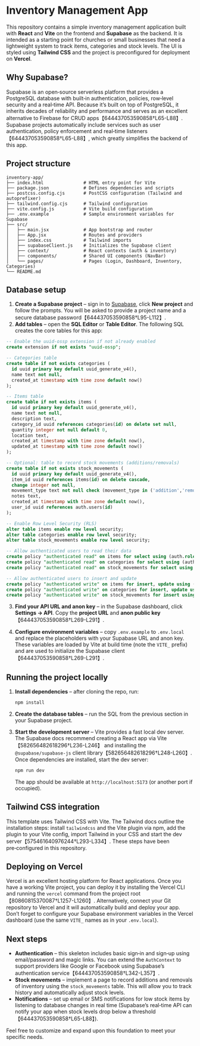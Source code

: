 # Inventory Management App

This repository contains a simple inventory management application built with **React** and **Vite** on the frontend and **Supabase** as the backend.  It is intended as a starting point for churches or small businesses that need a lightweight system to track items, categories and stock levels.  The UI is styled using **Tailwind CSS** and the project is preconfigured for deployment on **Vercel**.

## Why Supabase?

Supabase is an open‑source serverless platform that provides a PostgreSQL database with built‑in authentication, policies, row‑level security and a real‑time API.  Because it’s built on top of PostgreSQL, it inherits decades of reliability and performance and serves as an excellent alternative to Firebase for CRUD apps【644437053590858†L65-L88】.  Supabase projects automatically include services such as user authentication, policy enforcement and real‑time listeners【644437053590858†L65-L88】, which greatly simplifies the backend of this app.

## Project structure

```
inventory-app/
├── index.html               # HTML entry point for Vite
├── package.json             # Defines dependencies and scripts
├── postcss.config.cjs       # PostCSS configuration (Tailwind and autoprefixer)
├── tailwind.config.cjs      # Tailwind configuration
├── vite.config.js           # Vite build configuration
├── .env.example             # Sample environment variables for Supabase
├── src/
│   ├── main.jsx             # App bootstrap and router
│   ├── App.jsx              # Routes and providers
│   ├── index.css            # Tailwind imports
│   ├── supabaseClient.js    # Initializes the Supabase client
│   ├── context/             # React contexts (auth & inventory)
│   ├── components/          # Shared UI components (NavBar)
│   └── pages/               # Pages (Login, Dashboard, Inventory, Categories)
└── README.md
```

## Database setup

1. **Create a Supabase project** – sign in to [Supabase](https://supabase.com), click **New project** and follow the prompts.  You will be asked to provide a project name and a secure database password【644437053590858†L95-L112】.
2. **Add tables** – open the **SQL Editor** or **Table Editor**.  The following SQL creates the core tables for this app:

```sql
-- Enable the uuid-ossp extension if not already enabled
create extension if not exists "uuid-ossp";

-- Categories table
create table if not exists categories (
  id uuid primary key default uuid_generate_v4(),
  name text not null,
  created_at timestamp with time zone default now()
);

-- Items table
create table if not exists items (
  id uuid primary key default uuid_generate_v4(),
  name text not null,
  description text,
  category_id uuid references categories(id) on delete set null,
  quantity integer not null default 0,
  location text,
  created_at timestamp with time zone default now(),
  updated_at timestamp with time zone default now()
);

-- Optional: table to record stock movements (additions/removals)
create table if not exists stock_movements (
  id uuid primary key default uuid_generate_v4(),
  item_id uuid references items(id) on delete cascade,
  change integer not null,
  movement_type text not null check (movement_type in ('addition','removal','adjustment')),
  notes text,
  created_at timestamp with time zone default now(),
  user_id uuid references auth.users(id)
);

-- Enable Row Level Security (RLS)
alter table items enable row level security;
alter table categories enable row level security;
alter table stock_movements enable row level security;

-- Allow authenticated users to read their data
create policy "authenticated read" on items for select using (auth.role() = 'authenticated');
create policy "authenticated read" on categories for select using (auth.role() = 'authenticated');
create policy "authenticated read" on stock_movements for select using (auth.role() = 'authenticated');

-- Allow authenticated users to insert and update
create policy "authenticated write" on items for insert, update using (auth.role() = 'authenticated');
create policy "authenticated write" on categories for insert, update using (auth.role() = 'authenticated');
create policy "authenticated write" on stock_movements for insert using (auth.role() = 'authenticated');
```

3. **Find your API URL and anon key** – in the Supabase dashboard, click **Settings → API**.  Copy the **project URL** and **anon public key**【644437053590858†L269-L291】.

4. **Configure environment variables** – copy `.env.example` to `.env.local` and replace the placeholders with your Supabase URL and anon key.  These variables are loaded by Vite at build time (note the `VITE_` prefix) and are used to initialize the Supabase client【644437053590858†L269-L291】.

## Running the project locally

1. **Install dependencies** – after cloning the repo, run:

   ```bash
   npm install
   ```

2. **Create the database tables** – run the SQL from the previous section in your Supabase project.

3. **Start the development server** – Vite provides a fast local dev server.  The Supabase docs recommend creating a React app via Vite【582656482618296†L236-L246】 and installing the `@supabase/supabase-js` client library【582656482618296†L248-L260】.  Once dependencies are installed, start the dev server:

   ```bash
   npm run dev
   ```

   The app should be available at `http://localhost:5173` (or another port if occupied).

## Tailwind CSS integration

This template uses Tailwind CSS with Vite.  The Tailwind docs outline the installation steps: install `tailwindcss` and the Vite plugin via npm, add the plugin to your Vite config, import Tailwind in your CSS and start the dev server【575461640976244†L293-L334】.  These steps have been pre‑configured in this repository.

## Deploying on Vercel

Vercel is an excellent hosting platform for React applications.  Once you have a working Vite project, you can deploy it by installing the Vercel CLI and running the `vercel` command from the project root【80860815370087†L1257-L1260】.  Alternatively, connect your Git repository to Vercel and it will automatically build and deploy your app.  Don’t forget to configure your Supabase environment variables in the Vercel dashboard (use the same `VITE_` names as in your `.env.local`).

## Next steps

- **Authentication** – this skeleton includes basic sign‑in and sign‑up using email/password and magic links.  You can extend the `AuthContext` to support providers like Google or Facebook using Supabase’s authentication service【644437053590858†L342-L357】.
- **Stock movements** – implement a page to record additions and removals of inventory using the `stock_movements` table.  This will allow you to track history and automatically adjust stock levels.
- **Notifications** – set up email or SMS notifications for low stock items by listening to database changes in real time (Supabase’s real‑time API can notify your app when stock levels drop below a threshold【644437053590858†L65-L88】).

Feel free to customize and expand upon this foundation to meet your specific needs.